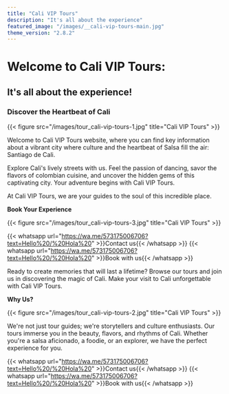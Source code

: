```yaml
---
title: "Cali VIP Tours"
description: "It's all about the experience"
featured_image: "/images/__cali-vip-tours-main.jpg"
theme_version: "2.8.2"
---
```


# Welcome to Cali VIP Tours:

## It's all about the experience!

### Discover the Heartbeat of Cali

{{< figure src="/images/tour_cali-vip-tours-1.jpg" title="Cali VIP Tours" >}}

Welcome to Cali VIP Tours website, where you can find key information about a vibrant city where culture and the heartbeat of Salsa fill the air: Santiago de Cali.

Explore Cali's lively streets with us. Feel the passion of dancing, savor the flavors of colombian cuisine, and uncover the hidden gems of this captivating city. Your adventure begins with Cali VIP Tours.

At Cali VIP Tours, we are your guides to the soul of this incredible place.

**Book Your Experience**

{{< figure src="/images/tour_cali-vip-tours-3.jpg" title="Cali VIP Tours" >}}

{{< whatsapp url="https://wa.me/573175006706?text=Hello%20/%20Hola%20" >}}Contact us{{< /whatsapp >}}
{{< whatsapp url="https://wa.me/573175006706?text=Hello%20/%20Hola%20" >}}Book with us{{< /whatsapp >}}

Ready to create memories that will last a lifetime? Browse our tours and join us in discovering the magic of Cali. Make your visit to Cali unforgettable with Cali VIP Tours.

**Why Us?**

{{< figure src="/images/tour_cali-vip-tours-2.jpg" title="Cali VIP Tours" >}}

We're not just tour guides; we're storytellers and culture enthusiasts. Our tours immerse you in the beauty, flavors, and rhythms of Cali. Whether you're a salsa aficionado, a foodie, or an explorer, we have the perfect experience for you.

{{< whatsapp url="https://wa.me/573175006706?text=Hello%20/%20Hola%20" >}}Contact us{{< /whatsapp >}}
{{< whatsapp url="https://wa.me/573175006706?text=Hello%20/%20Hola%20" >}}Book with us{{< /whatsapp >}}
